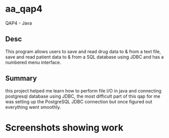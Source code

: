 # aa_qap4

QAP4 - Java

## Desc

This program allows users to save and read drug data to & from a text file, save and read patient data to & from a SQL database using JDBC and has a numbered menu interface.

## Summary

this project helped me learn how to perform file I/O in java and connecting postgresql database using JDBC, the most difficult part of this qap for me was setting up the PostgreSQL JDBC connection but once figured out everything went smoothly.

# Screenshots showing work
